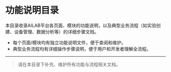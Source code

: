 # 功能说明目录

本目录收录AILAB平台各页面、模块的功能说明，以及典型业务流程（如实验创建、设备管理、数据分析等）的详细步骤文档。

- 每个页面/模块均有独立功能说明文件，便于查阅和维护。
- 典型业务流程均有详细操作步骤说明，便于用户和开发者理解全流程。

---

> 请在本目录下补充、维护所有功能与流程相关文档。 